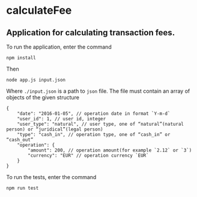 # calculateFee

## Application for calculating transaction fees.

To run the application, enter the command

```
npm install
```

Then

```
node app.js input.json
```

Where `./input.json` is a path to `json` file.
The file must contain an array of objects of the given structure

```
{
    "date": "2016-01-05", // operation date in format `Y-m-d`
    "user_id": 1, // user id, integer
    "user_type": "natural", // user type, one of “natural”(natural person) or “juridical”(legal person)
    "type": "cash_in", // operation type, one of “cash_in” or “cash_out”
    "operation": {
        "amount": 200, // operation amount(for example `2.12` or `3`)
        "currency": "EUR" // operation currency `EUR`
    }
}
```

To run the tests, enter the command

```
npm run test
```
